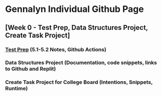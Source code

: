 # Gennalyn Individual Github Page


## [Week 0 - Test Prep, Data Structures Project, Create Task Project]
### [Test Prep](https://github.com/Gennalynb123/Individual-Algorithmic-Project/wiki/Week-0---Test-Prep-Study) (5.1-5.2 Notes, Github Actions)
### Data Structures Project (Documentation, code snippets, links to Github and Replit)
### Create Task Project for College Board (Intentions, Snippets, Runtime)

